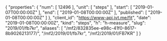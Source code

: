 {
  "properties": {
    "num": [
      12496
    ],
    "unit": [
      "steps"
    ],
    "start": [
      "2019-01-07T00:00:00Z"
    ],
    "end": [
      "2019-01-08T00:00:00Z"
    ],
    "published": [
      "2019-01-08T00:00:00Z"
    ]
  },
  "client_id": "https://www-api.jvt.me/fit",
  "date": "2019-01-08T00:00:00Z",
  "kind": "steps",
  "h": "h-measure",
  "slug": "2019/01/fb7kr",
  "aliases": [
    "/mf2/832835ee-e98c-41f0-8617-8b9026213177/",
    "/mf2/2019/01/fb7kr",
    "/mf2/2019/01/FB7KR"
  ]
}
